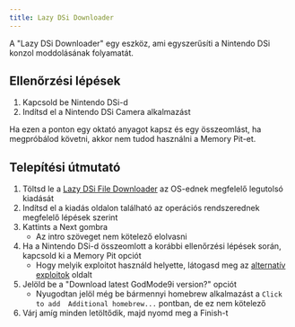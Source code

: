 ```yaml
---
title: Lazy DSi Downloader
---
```


A "Lazy DSi Downloader" egy eszköz, ami egyszerűsíti a Nintendo DSi konzol moddolásának folyamatát.

## Ellenőrzési lépések

1. Kapcsold be Nintendo DSi-d
1. Indítsd el a Nintendo DSi Camera alkalmazást

Ha ezen a ponton egy oktató anyagot kapsz és egy összeomlást, ha megpróbálod követni, akkor nem tudod használni a Memory Pit-et.

## Telepítési útmutató

1. Töltsd le a [Lazy DSi File Downloader](https://github.com/yourkalamity/lazy-dsi-file-downloader/releases) az OS-ednek megfelelő legutolsó kiadását
1. Indítsd el a kiadás oldalon található az operációs rendszerednek megfelelő lépések szerint
1. Kattints a Next gombra
   - Az intro szöveget nem kötelező elolvasni
1. Ha a Nintendo DSi-d összeomlott a korábbi ellenőrzési lépések során, kapcsold ki a Memory Pit opciót
   - Hogy melyik exploitot használd helyette, látogasd meg az [alternatív exploitok](alternate-exploits.html) oldalt
1. Jelöld be a "Download latest GodMode9i version?" opciót
   - Nyugodtan jelöl még be bármennyi homebrew alkalmazást a `Click to add 
 Additional homebrew...` pontban, de ez nem kötelező
1. Várj amíg minden letöltődik, majd nyomd meg a Finish-t
